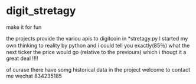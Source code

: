 # digit_stretagy
make it for fun






the projects provide the variou apis to digitcoin 
in *stretagy.py l started my own thinking to reality by python and i could tell you exactly(85％) what the next ticker the price would go (relative to the previours) which i thougt it a great deal !!!!






of curase there have somg historical data in the project 
welcome to contact me wechat  834235185

